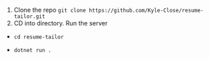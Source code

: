 1. Clone the repo
``git clone https://github.com/Kyle-Close/resume-tailor.git``
2. CD into directory. Run the server

- ``cd resume-tailor``

- ``dotnet run .``
